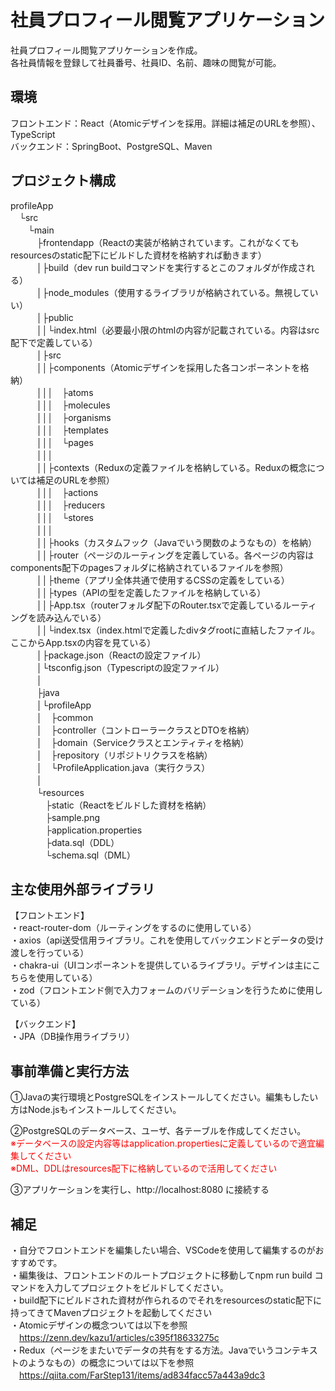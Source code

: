 # 社員プロフィール閲覧アプリケーション

社員プロフィール閲覧アプリケーションを作成。<br>
各社員情報を登録して社員番号、社員ID、名前、趣味の閲覧が可能。

## 環境

フロントエンド：React（Atomicデザインを採用。詳細は補足のURLを参照）、TypeScript<br>
バックエンド：SpringBoot、PostgreSQL、Maven<br>

## プロジェクト構成

profileApp<br>
　└src<br>
　　└main<br>
　　　├frontendapp（Reactの実装が格納されています。これがなくてもresourcesのstatic配下にビルドした資材を格納すれば動きます）<br>
　　　│├build（dev run buildコマンドを実行するとこのフォルダが作成される）<br>
　　　│├node_modules（使用するライブラリが格納されている。無視していい）<br>
　　　│├public<br>
　　　││└index.html（必要最小限のhtmlの内容が記載されている。内容はsrc配下で定義している）<br>
　　　│├src<br>
　　　││├components（Atomicデザインを採用した各コンポーネントを格納）<br>
　　　│││　├atoms<br>
　　　│││　├molecules<br>
　　　│││　├organisms<br>
　　　│││　├templates<br>
　　　│││　└pages<br>
　　　│││<br>
　　　││├contexts（Reduxの定義ファイルを格納している。Reduxの概念については補足のURLを参照）<br>
　　　│││　├actions<br>
　　　│││　├reducers<br>
　　　│││　└stores<br>
　　　│││<br>
　　　││├hooks（カスタムフック（Javaでいう関数のようなもの）を格納）<br>
　　　││├router（ページのルーティングを定義している。各ページの内容はcomponents配下のpagesフォルダに格納されているファイルを参照）<br>
　　　││├theme（アプリ全体共通で使用するCSSの定義をしている）<br>
　　　││├types（APIの型を定義したファイルを格納している）<br>
　　　││├App.tsx（routerフォルダ配下のRouter.tsxで定義しているルーティングを読み込んでいる）<br>
　　　││└index.tsx（index.htmlで定義したdivタグrootに直結したファイル。ここからApp.tsxの内容を見ている）<br>
　　　│├package.json（Reactの設定ファイル）<br>
　　　│└tsconfig.json（Typescriptの設定ファイル）<br>
　　　│<br>
　　　├java<br>
　　　│└profileApp<br>
　　　│　├common<br>
　　　│　├controller（コントローラークラスとDTOを格納）<br>
　　　│　├domain（Serviceクラスとエンティティを格納）<br>
　　　│　├repository（リポジトリクラスを格納）<br>
　　　│　└ProfileApplication.java（実行クラス）<br>
　　　│<br>
　　　└resources<br>
　　　　├static（Reactをビルドした資材を格納）<br>
　　　　├sample.png<br>
　　　　├application.properties<br>
　　　　├data.sql（DDL）<br>
　　　　└schema.sql（DML）<br>

## 主な使用外部ライブラリ

【フロントエンド】<br>
・react-router-dom（ルーティングをするのに使用している）<br>
・axios（api送受信用ライブラリ。これを使用してバックエンドとデータの受け渡しを行っている）<br>
・chakra-ui（UIコンポーネントを提供しているライブラリ。デザインは主にこちらを使用している）<br>
・zod（フロントエンド側で入力フォームのバリデーションを行うために使用している）<br>

【バックエンド】<br>
・JPA（DB操作用ライブラリ）

## 事前準備と実行方法

①Javaの実行環境とPostgreSQLをインストールしてください。編集もしたい方はNode.jsもインストールしてください。<br>

②PostgreSQLのデータベース、ユーザ、各テーブルを作成してください。<br>
<span style="color: red;">※データベースの設定内容等はapplication.propertiesに定義しているので適宜編集してください</span><br>
<span style="color: red;">※DML、DDLはresources配下に格納しているので活用してください</span>

③アプリケーションを実行し、http://localhost:8080 に接続する<br>

## 補足

・自分でフロントエンドを編集したい場合、VSCodeを使用して編集するのがおすすめです。<br>
・編集後は、フロントエンドのルートプロジェクトに移動してnpm run build コマンドを入力してプロジェクトをビルドしてください。<br>
・build配下にビルドされた資材が作られるのでそれをresourcesのstatic配下に持ってきてMavenプロジェクトを起動してください<br>
・Atomicデザインの概念ついては以下を参照<br>
　https://zenn.dev/kazu1/articles/c395f18633275c<br>
・Redux（ページをまたいでデータの共有をする方法。Javaでいうコンテキストのようなもの）の概念については以下を参照<br>
　https://qiita.com/FarStep131/items/ad834facc57a443a9dc3<br>
